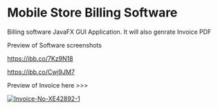 # Mobile Store Billing Software
Billing software JavaFX GUI Application.
It will also genrate Invoice PDF



Preview of Software screenshots

https://ibb.co/7Kz9N18

https://ibb.co/Cwj9JM7


Preview of Invoice here >>>


<a href="https://ibb.co/hKjPnzJ"><img src="https://i.ibb.co/30qD8Z9/Invoice-No-XE42892-1.jpg" alt="Invoice-No-XE42892-1" border="0"></a>
